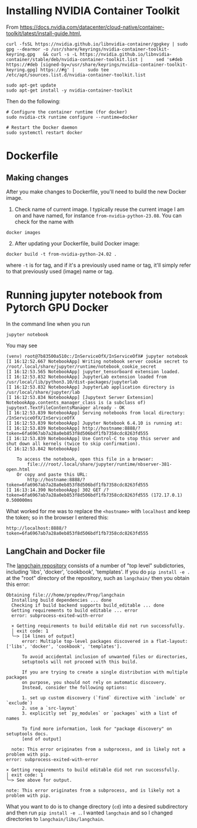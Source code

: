 # Installing NVIDIA Container Toolkit

From https://docs.nvidia.com/datacenter/cloud-native/container-toolkit/latest/install-guide.html,

```
curl -fsSL https://nvidia.github.io/libnvidia-container/gpgkey | sudo gpg --dearmor -o /usr/share/keyrings/nvidia-container-toolkit-keyring.gpg   && curl -s -L https://nvidia.github.io/libnvidia-container/stable/deb/nvidia-container-toolkit.list |     sed 's#deb https://#deb [signed-by=/usr/share/keyrings/nvidia-container-toolkit-keyring.gpg] https://#g' |     sudo tee /etc/apt/sources.list.d/nvidia-container-toolkit.list

sudo apt-get update
sudo apt-get install -y nvidia-container-toolkit
```

Then do the following:
```
# Configure the container runtime (for docker)
sudo nvidia-ctk runtime configure --runtime=docker

# Restart the Docker daemon
sudo systemctl restart docker
```

# Dockerfile

## Making changes

After you make changes to Dockerfile, you'll need to build the new Docker image.

1. Check name of current image. I typically reuse the current image I am on and have named, for instance `from-nvidia-python-23.08`. You can check for the name with

```
docker images
```

2. After updating your Dockerfile, build Docker image:

```
docker build -t from-nvidia-python-24.02 .
```
where `-t` is for tag, and if it's a previously used name or tag, it'll simply refer to that previously used (image) name or tag.

# Running jupyter notebook from Pytorch GPU Docker

In the command line when you run

```
jupyter notebook
```

You may see

```
(venv) root@7b83500a510c:/InServiceOfX/InServiceOfX# jupyter notebook
[I 16:12:52.667 NotebookApp] Writing notebook server cookie secret to /root/.local/share/jupyter/runtime/notebook_cookie_secret
[I 16:12:53.565 NotebookApp] jupyter_tensorboard extension loaded.
[I 16:12:53.832 NotebookApp] JupyterLab extension loaded from /usr/local/lib/python3.10/dist-packages/jupyterlab
[I 16:12:53.832 NotebookApp] JupyterLab application directory is /usr/local/share/jupyter/lab
[I 16:12:53.834 NotebookApp] [Jupytext Server Extension] NotebookApp.contents_manager_class is (a subclass of) jupytext.TextFileContentsManager already - OK
[I 16:12:53.839 NotebookApp] Serving notebooks from local directory: /InServiceOfX/InServiceOfX
[I 16:12:53.839 NotebookApp] Jupyter Notebook 6.4.10 is running at:
[I 16:12:53.839 NotebookApp] http://hostname:8888/?token=6fa6967ab7a28a0eb853f8d506bdf1fb7358cdc8263fd555
[I 16:12:53.839 NotebookApp] Use Control-C to stop this server and shut down all kernels (twice to skip confirmation).
[C 16:12:53.842 NotebookApp] 
    
    To access the notebook, open this file in a browser:
        file:///root/.local/share/jupyter/runtime/nbserver-381-open.html
    Or copy and paste this URL:
        http://hostname:8888/?token=6fa6967ab7a28a0eb853f8d506bdf1fb7358cdc8263fd555
[I 16:13:14.390 NotebookApp] 302 GET /?token=6fa6967ab7a28a0eb853f8d506bdf1fb7358cdc8263fd555 (172.17.0.1) 0.500000ms

```

What worked for me was to replace the `<hostname>` with `localhost` and keep the token; so in the browser I entered this:

```
http://localhost:8888/?token=6fa6967ab7a28a0eb853f8d506bdf1fb7358cdc8263fd555
```

## LangChain and Docker file

The [langchain repository](https://github.com/ernestyalumni/langchain) consists of a number of "top level" subdictories, including 'libs', 'docker', 'cookbook', 'templates'. If you do `pip install -e .` at the "root" directory of the repository, such as `langchain/` then you obtain this error:

```
Obtaining file:///home/propdev/Prop/langchain
  Installing build dependencies ... done
  Checking if build backend supports build_editable ... done
  Getting requirements to build editable ... error
  error: subprocess-exited-with-error
  
  × Getting requirements to build editable did not run successfully.
  │ exit code: 1
  ╰─> [14 lines of output]
      error: Multiple top-level packages discovered in a flat-layout: ['libs', 'docker', 'cookbook', 'templates'].
      
      To avoid accidental inclusion of unwanted files or directories,
      setuptools will not proceed with this build.
      
      If you are trying to create a single distribution with multiple packages
      on purpose, you should not rely on automatic discovery.
      Instead, consider the following options:
      
      1. set up custom discovery (`find` directive with `include` or `exclude`)
      2. use a `src-layout`
      3. explicitly set `py_modules` or `packages` with a list of names
      
      To find more information, look for "package discovery" on setuptools docs.
      [end of output]
  
  note: This error originates from a subprocess, and is likely not a problem with pip.
error: subprocess-exited-with-error

× Getting requirements to build editable did not run successfully.
│ exit code: 1
╰─> See above for output.

note: This error originates from a subprocess, and is likely not a problem with pip.

``` 

What you want to do is to change directory (`cd`) into a desired subdirectory and then run `pip install -e .`. I wanted `langchain` and so I changed directories to `langchain/libs/langchain`.